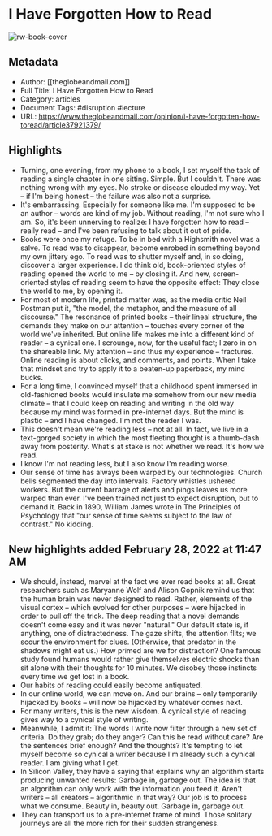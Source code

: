 # I Have Forgotten How to Read

![rw-book-cover](https://readwise-assets.s3.amazonaws.com/static/images/article4.6bc1851654a0.png)

## Metadata
- Author: [[theglobeandmail.com]]
- Full Title: I Have Forgotten How to Read
- Category: articles
- Document Tags: #disruption #lecture 
- URL: https://www.theglobeandmail.com/opinion/i-have-forgotten-how-toread/article37921379/

## Highlights
- Turning, one evening, from my phone to a book, I set myself the task of reading a single chapter in one sitting. Simple. But I couldn't. There was nothing wrong with my eyes. No stroke or disease clouded my way. Yet – if I'm being honest – the failure was also not a surprise.
- It's embarrassing. Especially for someone like me. I'm supposed to be an author – words are kind of my job. Without reading, I'm not sure who I am. So, it's been unnerving to realize: I have forgotten how to read – really read – and I've been refusing to talk about it out of pride.
- Books were once my refuge. To be in bed with a Highsmith novel was a salve. To read was to disappear, become enrobed in something beyond my own jittery ego. To read was to shutter myself and, in so doing, discover a larger experience. I do think old, book-oriented styles of reading opened the world to me – by closing it. And new, screen-oriented styles of reading seem to have the opposite effect: They close the world to me, by opening it.
- For most of modern life, printed matter was, as the media critic Neil Postman put it, "the model, the metaphor, and the measure of all discourse." The resonance of printed books – their lineal structure, the demands they make on our attention – touches every corner of the world we've inherited. But online life makes me into a different kind of reader – a cynical one. I scrounge, now, for the useful fact; I zero in on the shareable link. My attention – and thus my experience – fractures. Online reading is about clicks, and comments, and points. When I take that mindset and try to apply it to a beaten-up paperback, my mind bucks.
- For a long time, I convinced myself that a childhood spent immersed in old-fashioned books would insulate me somehow from our new media climate – that I could keep on reading and writing in the old way because my mind was formed in pre-internet days. But the mind is plastic – and I have changed. I'm not the reader I was.
- This doesn't mean we're reading less – not at all. In fact, we live in a text-gorged society in which the most fleeting thought is a thumb-dash away from posterity. What's at stake is not whether we read. It's how we read.
- I know I'm not reading less, but I also know I'm reading worse.
- Our sense of time has always been warped by our technologies. Church bells segmented the day into intervals. Factory whistles ushered workers. But the current barrage of alerts and pings leaves us more warped than ever. I've been trained not just to expect disruption, but to demand it. Back in 1890, William James wrote in The Principles of Psychology that "our sense of time seems subject to the law of contrast." No kidding.
## New highlights added February 28, 2022 at 11:47 AM
- We should, instead, marvel at the fact we ever read books at all. Great researchers such as Maryanne Wolf and Alison Gopnik remind us that the human brain was never designed to read. Rather, elements of the visual cortex – which evolved for other purposes – were hijacked in order to pull off the trick. The deep reading that a novel demands doesn't come easy and it was never "natural." Our default state is, if anything, one of distractedness. The gaze shifts, the attention flits; we scour the environment for clues. (Otherwise, that predator in the shadows might eat us.) How primed are we for distraction? One famous study found humans would rather give themselves electric shocks than sit alone with their thoughts for 10 minutes. We disobey those instincts every time we get lost in a book.
- Our habits of reading could easily become antiquated.
- In our online world, we can move on. And our brains – only temporarily hijacked by books – will now be hijacked by whatever comes next.
- For many writers, this is the new wisdom. A cynical style of reading gives way to a cynical style of writing.
- Meanwhile, I admit it: The words I write now filter through a new set of criteria. Do they grab; do they anger? Can this be read without care? Are the sentences brief enough? And the thoughts? It's tempting to let myself become so cynical a writer because I'm already such a cynical reader. I am giving what I get.
- In Silicon Valley, they have a saying that explains why an algorithm starts producing unwanted results: Garbage in, garbage out. The idea is that an algorithm can only work with the information you feed it. Aren't writers – all creators – algorithmic in that way? Our job is to process what we consume. Beauty in, beauty out. Garbage in, garbage out.
- They can transport us to a pre-internet frame of mind. Those solitary journeys are all the more rich for their sudden strangeness.
